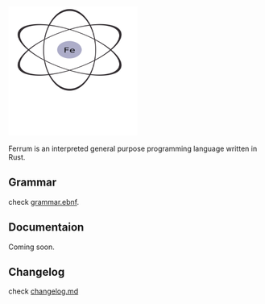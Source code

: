 <img src="assets/ferrum.svg" alt="Ferrum" width="256" height="256"/>

Ferrum is an interpreted general purpose programming language written in Rust.

## Grammar

check [grammar.ebnf](grammar.ebnf).

## Documentaion

Coming soon.

## Changelog

check [changelog.md](changelog.md)
